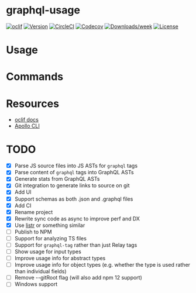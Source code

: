# graphql-usage

[![oclif](https://img.shields.io/badge/cli-oclif-brightgreen.svg)](https://oclif.io)
[![Version](https://img.shields.io/npm/v/graphql-usage.svg)](https://npmjs.org/package/graphql-usage)
[![CircleCI](https://circleci.com/gh/CDThomas/graphql-usage/tree/master.svg?style=shield)](https://circleci.com/gh/CDThomas/graphql-usage/tree/master)
[![Codecov](https://codecov.io/gh/CDThomas/graphql-usage/branch/master/graph/badge.svg)](https://codecov.io/gh/CDThomas/graphql-usage)
[![Downloads/week](https://img.shields.io/npm/dw/graphql-usage.svg)](https://npmjs.org/package/graphql-usage)
[![License](https://img.shields.io/npm/l/graphql-usage.svg)](https://github.com/CDThomas/graphql-usage/blob/master/package.json)

<!-- toc -->

# Usage

<!-- usage -->

# Commands

<!-- commands -->

# Resources

- [oclif docs](https://github.com/oclif/oclif)
- [Apollo CLI](https://github.com/apollographql/apollo-tooling/tree/master/packages/apollo)

# TODO

- [x] Parse JS source files into JS ASTs for `graphql` tags
- [x] Parse content of `graphql` tags into GraphQL ASTs
- [x] Generate stats from GraphQL ASTs
- [x] Git integration to generate links to source on git
- [x] Add UI
- [x] Support schemas as both .json and .graphql files
- [x] Add CI
- [x] Rename project
- [x] Rewrite sync code as async to improve perf and DX
- [x] Use [listr](https://github.com/SamVerschueren/listr) or something similar
- [ ] Publish to NPM
- [ ] Support for analyzing TS files
- [ ] Support for `graphql-tag` rather than just Relay tags
- [ ] Show usage for input types
- [ ] Improve usage info for abstract types
- [ ] Improve usage info for object types (e.g. whether the type is used rather than individual fields)
- [ ] Remove --gitRoot flag (will also add npm 12 support)
- [ ] Windows support
